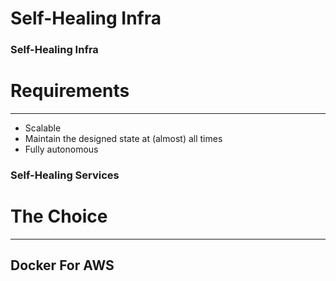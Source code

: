 # Self-Healing Infra


### Self-Healing Infra

# Requirements

---

* Scalable
* Maintain the designed state at (almost) all times
* Fully autonomous


### Self-Healing Services

# The Choice

---

## Docker For AWS